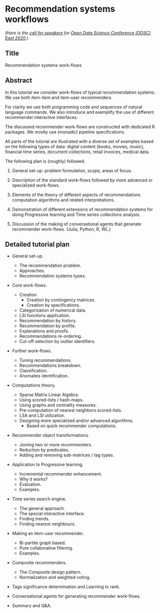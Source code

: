 # Recommendation systems workflows

*(Here is the
[call for speakers](https://odsc.com/boston/call-for-speakers/) for
[Open Data Science Conference (ODSC) East 2020](https://odsc.com/boston/).)* 

## Title

Recommendation systems work-flows

## Abstract

In this tutorial we consider work-flows of typical recommendation systems.
We use both item-item and item-user recommenders. 

For clarity we use both programming code and sequences of natural language commands. 
We also introduce and exemplify the use of different recommender interactive interfaces.

The discussed recommender work-flows are constructed with dedicated R packages. 
We mostly use (monadic) pipeline specifications.

All parts of the tutorial are illustrated with a diverse set of examples based on 
the following types of data: digital content (books, movies, music), 
financial time series, document collections, retail invoices, medical data.

The following plan is (roughly) followed.

1. General set-up: problem formulation, scope, areas of focus.

2. Description of the standard work-flows followed by more advanced or 
specialized work-flows. 

3. Elements of the theory of different aspects of recommendations computation
algorithms and related interpretations. 

4. Demonstration of different extensions of recommendation systems for doing
Progressive learning and Time series collections analysis.
 
5. Discussion of the making of conversational agents that generate recommender 
work-flows. (Julia, Python, R, WL.)
 
## Detailed tutorial plan 

- General set-up.
   - The recommendation problem.
   - Approaches.
   - Recommendation systems types.

- Core work-flows.
   - Creation
      - Creation by contingency matrices.
      - Creation by specifications.
   - Categorization of numerical data.
   - LSI functions application.
   - Recommendation by history.
   - Recommendation by profile.
   - Explanations and proofs.
   - Recommendations re-ordering.
   - Cut-off selection by outlier identifiers.
   
- Further work-flows.
   - Tuning recommendations.
   - Recommendations breakdown.
   - Classification.
   - Anomalies identification.
   
- Computations theory.
   - Sparse Matrix Linear Algebra.
   - Using scored-lists / hash-maps.
   - Using graphs and centrality measures.
   - Pre-computation of nearest neighbors scored-lists. 
   - LSA and LSI utilization.
   - Designing more specialized and/or advanced algorithms.
     - Based on quick recommender computations.
   
- Recommender object transformations.
  - Joining two or more recommenders.
  - Reduction by predicates. 
  - Adding and removing sub-matrices / tag types.
  
- Application to Progressive learning.  
  - Incremental recommender enhancement.
  - Why it works?
  - Evaluation.
  - Examples.
  
- Time series search engine.
  - The general approach.
  - The special interactive interface.
  - Finding trends.
  - Finding nearest neighbours.
  
- Making an item-user recommender.
  - Bi-partite graph based.
  - Pure collaborative filtering.
  - Examples.
  
- Composite recommenders.
  - The Composite design pattern.
  - Normalization and weighted voting.
  
- Tags significance determination and Learning to rank. 

- Conversational agents for generating recommender work-flows.

- Summary and Q&A.
  


